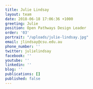 ```yaml
---
title: Julie Lindsay
layout: team
date: 2018-06-18 17:06:36 +1000
greeting: Julie
position: Open Pathways Design Leader
order: '03'
portrait: "/uploads/julie-lindsay.jpg"
email: jlindsay@csu.edu.au
phone_number: ''
twitter: julielindsay
facebook: ''
youtube: ''
linkedin: ''
blog: ''
publications: []
published: false
---
```

